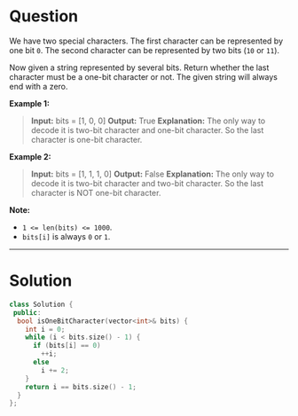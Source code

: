 
# Question

We have two special characters. The first character can be represented by one bit  `0`. The second character can be represented by two bits (`10`  or  `11`).

Now given a string represented by several bits. Return whether the last character must be a one-bit character or not. The given string will always end with a zero.

**Example 1:**  

> **Input:**
> bits = [1, 0, 0]
> **Output:** True
> **Explanation:**
> The only way to decode it is two-bit character and one-bit character. So the last character is one-bit character.

**Example 2:**  

> **Input:** 
> bits = [1, 1, 1, 0]
> **Output:** False
> **Explanation:** The only way to decode it is two-bit character and two-bit character. So the last character is NOT one-bit character.

**Note:**

- `1 <= len(bits) <= 1000`.
- `bits[i]`  is always  `0`  or  `1`.


-------------

# Solution

```cpp
class Solution {
 public:
  bool isOneBitCharacter(vector<int>& bits) {
    int i = 0;
    while (i < bits.size() - 1) {
      if (bits[i] == 0)
        ++i;
      else
        i += 2;
    }
    return i == bits.size() - 1;
  }
};
```